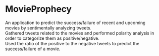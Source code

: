 # MovieProphecy
An application to predict the success/failure of recent and upcoming movies by sentimentally analyzing tweets.<br />
Gathered tweets related to the movies and performed polarity analysis in order to categorize them as positive/negative.<br />
Used the ratio of the positive to the negative tweets to predict the success/failure of a movie.
